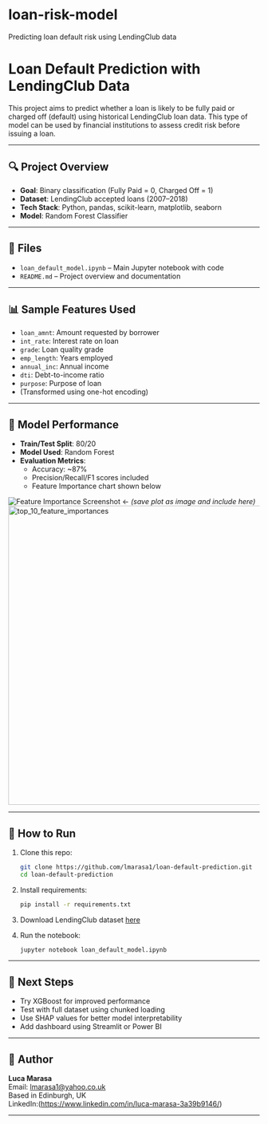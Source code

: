 # loan-risk-model
Predicting loan default risk using LendingClub data

# Loan Default Prediction with LendingClub Data

This project aims to predict whether a loan is likely to be fully paid or charged off (default) using historical LendingClub loan data. This type of model can be used by financial institutions to assess credit risk before issuing a loan.

---

## 🔍 Project Overview

- **Goal**: Binary classification (Fully Paid = 0, Charged Off = 1)
- **Dataset**: LendingClub accepted loans (2007–2018)
- **Tech Stack**: Python, pandas, scikit-learn, matplotlib, seaborn
- **Model**: Random Forest Classifier

---

## 📁 Files

- `loan_default_model.ipynb` – Main Jupyter notebook with code
- `README.md` – Project overview and documentation

---

## 📊 Sample Features Used

- `loan_amnt`: Amount requested by borrower  
- `int_rate`: Interest rate on loan  
- `grade`: Loan quality grade  
- `emp_length`: Years employed  
- `annual_inc`: Annual income  
- `dti`: Debt-to-income ratio  
- `purpose`: Purpose of loan  
- (Transformed using one-hot encoding)

---

## 🧠 Model Performance

- **Train/Test Split**: 80/20
- **Model Used**: Random Forest
- **Evaluation Metrics**:
    - Accuracy: ~87%
    - Precision/Recall/F1 scores included
    - Feature Importance chart shown below

![Feature Importance Screenshot](feature_importance.png)  ← *(save plot as image and include here)*
<img width="1000" height="600" alt="top_10_feature_importances" src="https://github.com/user-attachments/assets/d5e69bf4-3d58-46e9-aa39-b24b4e091aba" />

---

## 🚀 How to Run

1. Clone this repo:
    ```bash
    git clone https://github.com/lmarasa1/loan-default-prediction.git
    cd loan-default-prediction
    ```

2. Install requirements:
    ```bash
    pip install -r requirements.txt
    ```

3. Download LendingClub dataset [here](https://www.lendingclub.com/info/download-data.action)

4. Run the notebook:
    ```bash
    jupyter notebook loan_default_model.ipynb
    ```

---

## 📌 Next Steps

- Try XGBoost for improved performance  
- Test with full dataset using chunked loading  
- Use SHAP values for better model interpretability  
- Add dashboard using Streamlit or Power BI

---

## 👤 Author

**Luca Marasa**  
Email: lmarasa1@yahoo.co.uk  
Based in Edinburgh, UK  
LinkedIn:(https://www.linkedin.com/in/luca-marasa-3a39b9146/)

---
